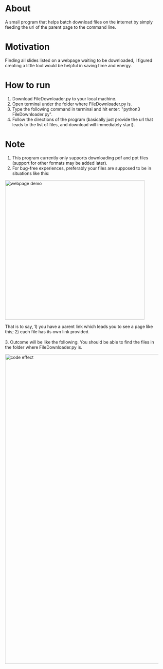 # About
A small program that helps batch download files on the internet by simply feeding the url of the parent page to the command line.

# Motivation
Finding all slides listed on a webpage waiting to be downloaded, I figured creating a little tool would be helpful in saving time and energy.<br>

# How to run
1. Download FileDownloader.py to your local machine.
1. Open terminal under the folder where FileDownloader.py is.
2. Type the following command in terminal and hit enter: "python3 FileDownloader.py".
3. Follow the directions of the program (basically just provide the url that leads to the list of files, and download will immediately start).

# Note
1. This program currently only supports downloading pdf and ppt files (support for other formats may be added later).
2. For bug-free experiences, preferably your files are supposed to be in situations like this:
<img width="458" alt="webpage demo" src="https://github.com/pppiyo/LifeHacks/assets/31379013/8c42e7c3-f614-4b19-939b-f970c632c15f">

  That is to say, 1) you have a parent link which leads you to see a page like this; 2) each file has its own link provided.<br><br>
3. Outcome will be like the following. You should be able to find the files in the folder where FileDownloader.py is.<br>

   <img width="1017" alt="code effect" src="https://github.com/pppiyo/LifeHacks/assets/31379013/00905cc5-6990-4151-8446-ff3792d78252">
